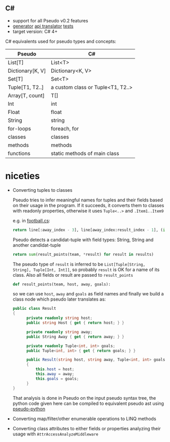 C#
---

* support for all Pseudo v0.2 features
* [generator](../pseudo/generators/csharp_generator.py) [api translator](../pseudo/api_translators/csharp_translator.py) [tests](../tests/test_csharp.py)
* target version: C# 4+

C# equivalents used for pseudo types and concepts:


| Pseudo           | C#                                     |
|------------------|----------------------------------------|
| List[T]          | List\<T\>                      	    |
| Dictionary[K, V] | Dictionary\<K, V\>                     |
| Set[T]           | Set\<T\>                               |
| Tuple[T1, T2..]  | a custom class or Tuple\<T1, T2..\>    |
| Array[T, count]  | T[]                                    |
| Int              | int                                    |
| Float            | float                                  |
| String           | string                                 |
| for-loops        | foreach, for                           |
| classes          | classes                                |
| methods          | methods                                |
| functions        | static methods of main class           |


# niceties

* Converting tuples to classes

  Pseudo tries to infer meaningful names for tuples and their fields based on their usage in the program. If it succeeds, it converts them to classes with readonly properties, otherwise it uses `Tuple<..>` and `.Item1..Item9`
  
  e.g. in [football.cs](../examples/football.py):
  
  ```python
  return line[:away_index - 3], line[away_index:result_index - 1], (int(goals[0]), int(goals[1]))
  ```
  Pseudo detects a candidat-tuple with field types: String,  String and another candidat-tuple

  ```python
  return sum(result_points(team, *result) for result in results)
  ```

  The pseudo type of `result` is inferred to be `List[Tuple[String, String], Tuple[Int, Int]]`, so probably `result` is OK for a name of its class. Also all fields or result are passed to `result_points`

  ```python
  def result_points(team, host, away, goals):
  ```
  
  so we can use `host`, `away` and `goals` as field names and finally we build a class node which pseudo later translates as:

  ```c#
  public class Result
  {
  		private readonly string host;
  		public string Host { get { return host; } }

  		private readonly string away;
  		public String Away { get { return away; } }

  		private readonly Tuple<int, int> goals;
  		public Tuple<int, int> { get { return goals; } }

  		public Result(string host, string away, Tuple<int, int> goals)
  		{
  			this.host = host;
  			this.away = away;
  			this.goals = goals;
  		}
  }
  ```

  That analysis is done in Pseudo on the input pseudo syntax tree,
  the python code given here can be compiled to equivalent pseudo ast using [pseudo-python](https://github.com/alehander42/pseudo-python)


* Converting map/filter/other enumerable operations to LINQ methods

* Converting class attributes to either fields or properties analyzing their usage with `AttrAccessAnalyzeMiddleware`




